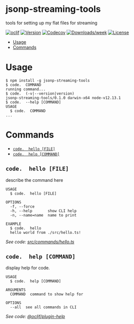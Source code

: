 jsonp-streaming-tools
=====================

tools for setting up my flat files for streaming

[![oclif](https://img.shields.io/badge/cli-oclif-brightgreen.svg)](https://oclif.io)
[![Version](https://img.shields.io/npm/v/jsonp-streaming-tools.svg)](https://npmjs.org/package/jsonp-streaming-tools)
[![Codecov](https://codecov.io/gh/jaysonjphillips/jsonp-streaming-tools/branch/master/graph/badge.svg)](https://codecov.io/gh/jaysonjphillips/jsonp-streaming-tools)
[![Downloads/week](https://img.shields.io/npm/dw/jsonp-streaming-tools.svg)](https://npmjs.org/package/jsonp-streaming-tools)
[![License](https://img.shields.io/npm/l/jsonp-streaming-tools.svg)](https://github.com/jaysonjphillips/jsonp-streaming-tools/blob/master/package.json)

<!-- toc -->
* [Usage](#usage)
* [Commands](#commands)
<!-- tocstop -->
# Usage
<!-- usage -->
```sh-session
$ npm install -g jsonp-streaming-tools
$ code.  COMMAND
running command...
$ code.  (-v|--version|version)
jsonp-streaming-tools/0.1.0 darwin-x64 node-v12.13.1
$ code.  --help [COMMAND]
USAGE
  $ code.  COMMAND
...
```
<!-- usagestop -->
# Commands
<!-- commands -->
* [`code.  hello [FILE]`](#code--hello-file)
* [`code.  help [COMMAND]`](#code--help-command)

## `code.  hello [FILE]`

describe the command here

```
USAGE
  $ code.  hello [FILE]

OPTIONS
  -f, --force
  -h, --help       show CLI help
  -n, --name=name  name to print

EXAMPLE
  $ code.  hello
  hello world from ./src/hello.ts!
```

_See code: [src/commands/hello.ts](https://github.com/jaysonjphillips/jsonp-streaming-tools/blob/v0.1.0/src/commands/hello.ts)_

## `code.  help [COMMAND]`

display help for code.

```
USAGE
  $ code.  help [COMMAND]

ARGUMENTS
  COMMAND  command to show help for

OPTIONS
  --all  see all commands in CLI
```

_See code: [@oclif/plugin-help](https://github.com/oclif/plugin-help/blob/v2.2.3/src/commands/help.ts)_
<!-- commandsstop -->
